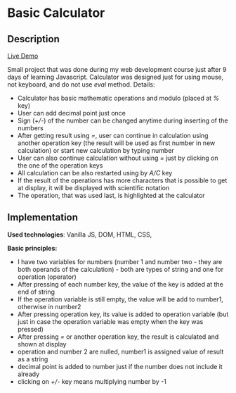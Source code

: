 # Basic Calculator

## Description

[Live Demo](https://alice-rez.github.io/Basic-calculator/)

Small project that was done during my web development course just after 9 days of learning Javascript. Calculator was designed just for using mouse, not keyboard, and do not use _eval_ method. Details:

- Calculator has basic mathematic operations and modulo (placed at _%_ key)
- User can add decimal point just once
- Sign (_+/-_) of the number can be changed anytime during inserting of the numbers
- After getting result using _=_, user can continue in calculation using another operation key (the result will be used as first number in new calculation) or start new calculation by typing number
- User can also continue calculation without using _=_ just by clicking on the one of the operation keys
- All calculation can be also restarted using by _A/C_ key
- If the result of the operations has more characters that is possible to get at display, it will be displayed with scientific notation
- The operation, that was used last, is highlighted at the calculator

## Implementation

**Used technologies**: Vanilla JS, DOM, HTML, CSS,

**Basic principles:**

- I have two variables for numbers (number 1 and number two - they are both operands of the calculation) - both are types of string and one for operation (operator)
- After pressing of each number key, the value of the key is added at the end of string
- If the operation variable is still empty, the value will be add to number1, otherwise in number2
- After pressing operation key, its value is added to operation variable (but just in case the operation variable was empty when the key was pressed)
- After pressing _=_ or another operation key, the result is calculated and shown at display
- operation and number 2 are nulled, number1 is assigned value of result as a string
- decimal point is added to number just if the number does not include it already
- clicking on _+/-_ key means multiplying number by -1
